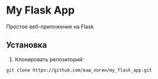 # My Flask App

Простое веб-приложение на Flask

## Установка

1. Клонировать репозиторий:
```bash
git clone https://github.com/ваш_логин/my_flask_app.git
